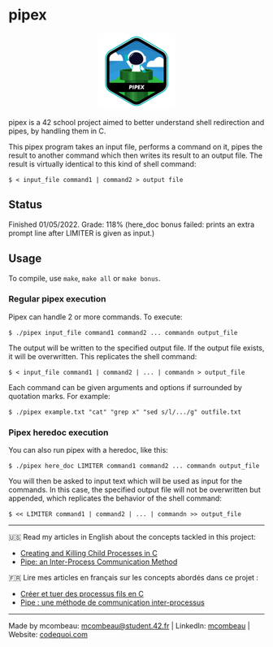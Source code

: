 # pipex

<p align="center">
  <img src="https://github.com/mcombeau/mcombeau/blob/main/42_badges/pipexe.png" alt="Pipex 42 project badge"/>
</p>

pipex is a 42 school project aimed to better understand shell redirection and pipes, by handling them in C.

This pipex program takes an input file, performs a command on it, pipes the result to another command which then writes its result to an output file. The result is virtually identical to this kind of shell command:
```
$ < input_file command1 | command2 > output file
```
## Status
Finished 01/05/2022. Grade: 118% (here_doc bonus failed: prints an extra prompt line after LIMITER is given as input.)

## Usage
To compile, use ```make```, ```make all``` or ```make bonus```.

### Regular pipex execution
Pipex can handle 2 or more commands. To execute:

```
$ ./pipex input_file command1 command2 ... commandn output_file
```
The output will be written to the specified output file. If the output file exists, it will be overwritten. This replicates the shell command:
```
$ < input_file command1 | command2 | ... | commandn > output_file
```

Each command can be given arguments and options if surrounded by quotation marks. For example:
```
$ ./pipex example.txt "cat" "grep x" "sed s/l/.../g" outfile.txt
```

### Pipex heredoc execution
You can also run pipex with a heredoc, like this:
```
$ ./pipex here_doc LIMITER command1 command2 ... commandn output_file
```
You will then be asked to input text which will be used as input for the commands. In this case, the specified output file will not be overwritten but appended, which replicates the behavior of the shell command:
```
$ << LIMITER command1 | command2 | ... | commandn >> output_file
```
---

:us: Read my articles in English about the concepts tackled in this project: 

* [Creating and Killing Child Processes in C](https://www.codequoi.com/en/creating-and-killing-child-processes-in-c/)
* [Pipe: an Inter-Process Communication Method](https://www.codequoi.com/en/pipe-an-inter-process-communication-method/)

:fr: Lire mes articles en français sur les concepts abordés dans ce projet :

* [Créer et tuer des processus fils en C](https://www.codequoi.com/creer-et-tuer-des-processus-fils-en-c/)
* [Pipe : une méthode de communication inter-processus](https://www.codequoi.com/pipe-une-methode-de-communication-inter-processus/)

---
Made by mcombeau: mcombeau@student.42.fr | LinkedIn: [mcombeau](https://www.linkedin.com/in/mia-combeau-86653420b/) | Website: [codequoi.com](https://www.codequoi.com)
